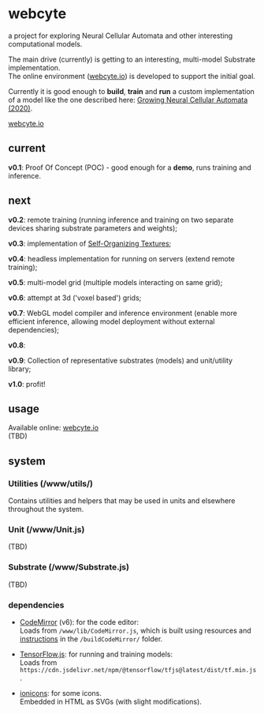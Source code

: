 # webcyte
a project for exploring Neural Cellular Automata and other interesting computational models.

The main drive (currently) is getting to an interesting, multi-model Substrate implementation.  
The online environment ([webcyte.io](https://webcyte.io)) is developed to support the initial goal.  

Currently it is good enough to **build**, **train** and **run** a custom implementation of a model like the one described here: [Growing Neural Cellular Automata (2020)](https://distill.pub/2020/growing-ca/).  

[webcyte.io](https://webcyte.io)

## current
**v0.1**: Proof Of Concept (POC) - good enough for a **demo**, runs training and inference.  

## next
**v0.2**: remote training (running inference and training on two separate devices sharing substrate parameters and weights);  

**v0.3**: implementation of [Self-Organizing Textures](https://distill.pub/selforg/2021/textures/);  

**v0.4**: headless implementation for running on servers (extend remote training);  

**v0.5**: multi-model grid (multiple models interacting on same grid);  

**v0.6**: attempt at 3d ('voxel based') grids;  

**v0.7**: WebGL model compiler and inference environment (enable more efficient inference, allowing model deployment without external dependencies);

**v0.8**:   

**v0.9**: Collection of representative substrates (models) and unit/utility library;  

**v1.0**: profit!  


## usage
Available online: [webcyte.io](https://webcyte.io)  
(TBD)


## system

### Utilities (/www/utils/)
Contains utilities and helpers that may be used in units and elsewhere throughout the system.

### Unit (/www/Unit.js)
(TBD)

### Substrate (/www/Substrate.js)
(TBD)

### dependencies
- [CodeMirror](https://codemirror.net/) (v6): for the code editor:  
    Loads from `/www/lib/CodeMirror.js`, which is built using resources and [instructions](/buildCodeMirror/README.md) in the `/buildCodeMirror/` folder.

- [TensorFlow.js](https://www.tensorflow.org/js): for running and training models:  
    Loads from `https://cdn.jsdelivr.net/npm/@tensorflow/tfjs@latest/dist/tf.min.js`.

- [ionicons](https://github.com/ionic-team/ionicons): for some icons.  
    Embedded in HTML as SVGs (with slight modifications).
